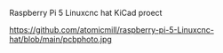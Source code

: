 Raspberry Pi 5 Linuxcnc hat KiCad proect

https://github.com/atomicmill/raspberry-pi-5-Linuxcnc-hat/blob/main/pcbphoto.jpg
